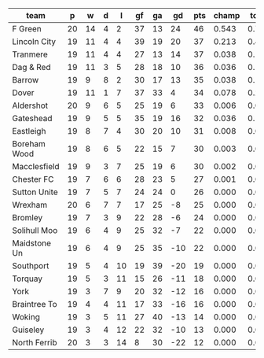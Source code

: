 |     team     | p  | w  | d | l  | gf | ga | gd  | pts | champ | top2  | top3  | top4  |  5-7  | bot4  | bot3  | bot2  |
|--------------|----|----|---|----|----|----|-----|-----|-------|-------|-------|-------|-------|-------|-------|-------|
| F Green      | 20 | 14 | 4 |  2 | 37 | 13 |  24 |  46 | 0.543 | 0.760 | 0.867 | 0.926 | 0.063 | 0.000 | 0.000 | 0.000|
| Lincoln City | 19 | 11 | 4 |  4 | 39 | 19 |  20 |  37 | 0.213 | 0.470 | 0.643 | 0.758 | 0.175 | 0.000 | 0.000 | 0.000|
| Tranmere     | 19 | 11 | 4 |  4 | 27 | 13 |  14 |  37 | 0.038 | 0.114 | 0.215 | 0.337 | 0.331 | 0.000 | 0.000 | 0.000|
| Dag & Red    | 19 | 11 | 3 |  5 | 28 | 18 |  10 |  36 | 0.036 | 0.113 | 0.225 | 0.342 | 0.333 | 0.000 | 0.000 | 0.000|
| Barrow       | 19 |  9 | 8 |  2 | 30 | 17 |  13 |  35 | 0.038 | 0.122 | 0.235 | 0.354 | 0.318 | 0.000 | 0.000 | 0.000|
| Dover        | 19 | 11 | 1 |  7 | 37 | 33 |   4 |  34 | 0.078 | 0.218 | 0.369 | 0.506 | 0.290 | 0.000 | 0.000 | 0.000|
| Aldershot    | 20 |  9 | 6 |  5 | 25 | 19 |   6 |  33 | 0.006 | 0.025 | 0.062 | 0.114 | 0.247 | 0.001 | 0.000 | 0.000|
| Gateshead    | 19 |  9 | 5 |  5 | 35 | 19 |  16 |  32 | 0.036 | 0.114 | 0.217 | 0.331 | 0.326 | 0.000 | 0.000 | 0.000|
| Eastleigh    | 19 |  8 | 7 |  4 | 30 | 20 |  10 |  31 | 0.008 | 0.032 | 0.077 | 0.136 | 0.253 | 0.001 | 0.001 | 0.000|
| Boreham Wood | 19 |  8 | 6 |  5 | 22 | 15 |   7 |  30 | 0.003 | 0.013 | 0.034 | 0.066 | 0.179 | 0.005 | 0.002 | 0.001|
| Macclesfield | 19 |  9 | 3 |  7 | 25 | 19 |   6 |  30 | 0.002 | 0.008 | 0.023 | 0.048 | 0.148 | 0.008 | 0.002 | 0.001|
| Chester FC   | 19 |  7 | 6 |  6 | 28 | 23 |   5 |  27 | 0.001 | 0.008 | 0.022 | 0.046 | 0.150 | 0.008 | 0.003 | 0.001|
| Sutton Unite | 19 |  7 | 5 |  7 | 24 | 24 |   0 |  26 | 0.000 | 0.002 | 0.007 | 0.016 | 0.074 | 0.025 | 0.012 | 0.004|
| Wrexham      | 20 |  6 | 7 |  7 | 17 | 25 |  -8 |  25 | 0.000 | 0.000 | 0.001 | 0.002 | 0.010 | 0.137 | 0.075 | 0.031|
| Bromley      | 19 |  7 | 3 |  9 | 22 | 28 |  -6 |  24 | 0.000 | 0.001 | 0.003 | 0.007 | 0.037 | 0.064 | 0.029 | 0.012|
| Solihull Moo | 19 |  6 | 4 |  9 | 25 | 32 |  -7 |  22 | 0.000 | 0.001 | 0.002 | 0.007 | 0.032 | 0.069 | 0.037 | 0.015|
| Maidstone Un | 19 |  6 | 4 |  9 | 25 | 35 | -10 |  22 | 0.000 | 0.000 | 0.002 | 0.004 | 0.027 | 0.080 | 0.041 | 0.016|
| Southport    | 19 |  5 | 4 | 10 | 19 | 39 | -20 |  19 | 0.000 | 0.000 | 0.000 | 0.000 | 0.003 | 0.336 | 0.223 | 0.118|
| Torquay      | 19 |  5 | 3 | 11 | 15 | 26 | -11 |  18 | 0.000 | 0.000 | 0.000 | 0.000 | 0.001 | 0.405 | 0.274 | 0.148|
| York         | 19 |  3 | 7 |  9 | 20 | 32 | -12 |  16 | 0.000 | 0.000 | 0.000 | 0.000 | 0.001 | 0.419 | 0.293 | 0.167|
| Braintree To | 19 |  4 | 4 | 11 | 17 | 33 | -16 |  16 | 0.000 | 0.000 | 0.000 | 0.000 | 0.001 | 0.505 | 0.370 | 0.221|
| Woking       | 19 |  3 | 5 | 11 | 27 | 40 | -13 |  14 | 0.000 | 0.000 | 0.000 | 0.000 | 0.002 | 0.366 | 0.248 | 0.136|
| Guiseley     | 19 |  3 | 4 | 12 | 22 | 32 | -10 |  13 | 0.000 | 0.000 | 0.000 | 0.000 | 0.001 | 0.637 | 0.504 | 0.335|
| North Ferrib | 20 |  3 | 3 | 14 |  8 | 30 | -22 |  12 | 0.000 | 0.000 | 0.000 | 0.000 | 0.000 | 0.936 | 0.887 | 0.794|
